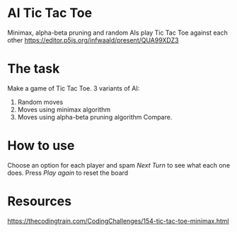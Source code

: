# AI Tic Tac Toe
Minimax, alpha-beta pruning and random AIs play Tic Tac Toe against each other
https://editor.p5js.org/infwaald/present/QUA99XDZ3
# The task
Make a game of Tic Tac Toe. 3 variants of AI:
1. Random moves
2. Moves using minimax algorithm
3. Moves using alpha-beta pruning algorithm
Compare.
# How to use
Choose an option for each player and spam *Next Turn* to see what each one does. Press *Play again* to reset the board
# Resources 
https://thecodingtrain.com/CodingChallenges/154-tic-tac-toe-minimax.html
